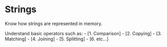 # Strings #

Know how strings are represented in memory. 

Understand basic operators such as: 
         - [1. Comparison]
         - [2. Copying]
         - [3. Matching]
         - [4. Joining]
         - [5. Splitting]
         - [6. etc...]
